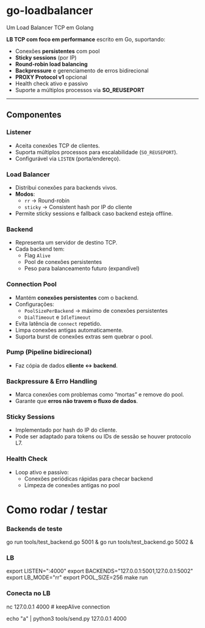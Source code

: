 # go-loadbalancer
Um Load Balancer  TCP em Golang

**LB TCP com foco em performance** escrito em Go, suportando:

- Conexões **persistentes** com pool
- **Sticky sessions** (por IP)
- **Round-robin load balancing**
- **Backpressure** e gerenciamento de erros bidirecional
- **PROXY Protocol v1** opcional
- Health check ativo e passivo
- Suporte a múltiplos processos via **SO_REUSEPORT**

---

## Componentes

### Listener
- Aceita conexões TCP de clientes.
- Suporta múltiplos processos para escalabilidade (`SO_REUSEPORT`).
- Configurável via `LISTEN` (porta/endereço).

### Load Balancer
- Distribui conexões para backends vivos.
- **Modos**:
  - `rr` → Round-robin
  - `sticky` → Consistent hash por IP do cliente
- Permite sticky sessions e fallback caso backend esteja offline.

### Backend
- Representa um servidor de destino TCP.
- Cada backend tem:
  - Flag `Alive`
  - Pool de conexões persistentes
  - Peso para balanceamento futuro (expandível)

### Connection Pool
- Mantém **conexões persistentes** com o backend.
- Configurações:
  - `PoolSizePerBackend` → máximo de conexões persistentes
  - `DialTimeout` e `IdleTimeout`
- Evita latência de `connect` repetido.
- Limpa conexões antigas automaticamente.
- Suporta burst de conexões extras sem quebrar o pool.

### Pump (Pipeline bidirecional)
- Faz cópia de dados **cliente ↔ backend**.

### Backpressure & Erro Handling
- Marca conexões com problemas como “mortas” e remove do pool.
- Garante que **erros não travem o fluxo de dados**.

### Sticky Sessions
- Implementado por hash do IP do cliente.
- Pode ser adaptado para tokens ou IDs de sessão se houver protocolo L7.

### Health Check
- Loop ativo e passivo:
  - Conexões periódicas rápidas para checar backend
  - Limpeza de conexões antigas no pool


# Como rodar / testar

### Backends de teste
go run tools/test_backend.go 5001 &
go run tools/test_backend.go 5002 &


### LB
export LISTEN=":4000"
export BACKENDS="127.0.0.1:5001,127.0.0.1:5002"
export LB_MODE="rr"
export POOL_SIZE=256
make run


### Conecta no LB
nc 127.0.0.1 4000 # keepAlive connection

echo "a" | python3 tools/send.py 127.0.0.1 4000
